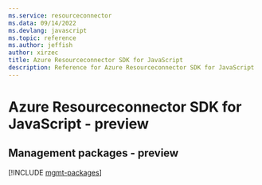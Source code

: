 ```yaml
---
ms.service: resourceconnector
ms.data: 09/14/2022
ms.devlang: javascript
ms.topic: reference
ms.author: jeffish
author: xirzec
title: Azure Resourceconnector SDK for JavaScript
description: Reference for Azure Resourceconnector SDK for JavaScript
---
```

# Azure Resourceconnector SDK for JavaScript - preview

## Management packages - preview
[!INCLUDE [mgmt-packages](resourceconnector-mgmt-index.md)]